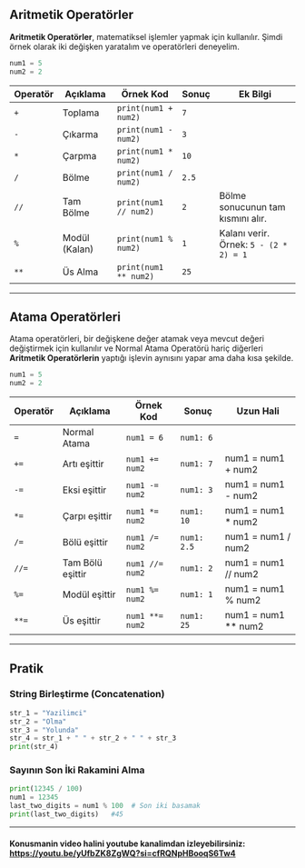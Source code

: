 ## Aritmetik Operatörler

**Aritmetik Operatörler**, matematiksel işlemler yapmak için kullanılır. Şimdi örnek olarak iki değişken yaratalım ve operatörleri deneyelim.

```python
num1 = 5
num2 = 2
```

| Operatör | Açıklama        | Örnek Kod         | Sonuç       | Ek Bilgi |
|----------|-----------------|-------------------|-------------|----------|
| `+`      | Toplama         | `print(num1 + num2)`   | `7`    |          |
| `-`      | Çıkarma         | `print(num1 - num2)`   | `3`    |          |
| `*`      | Çarpma          | `print(num1 * num2)`   | `10`   |          |
| `/`      | Bölme           | `print(num1 / num2)`   | `2.5`  |          |
| `//`     | Tam Bölme       | `print(num1 // num2)`  | `2`    | Bölme sonucunun tam kısmını alır. |
| `%`      | Modül (Kalan)   | `print(num1 % num2)`   | `1`    | Kalanı verir. Örnek: `5 - (2 * 2) = 1` |
| `**`     | Üs Alma         | `print(num1 ** num2)`  | `25`   |          |

___

## Atama Operatörleri

Atama operatörleri, bir değişkene değer atamak veya mevcut değeri değiştirmek için kullanılır ve Normal Atama Operatörü hariç diğerleri **Aritmetik Operatörlerin** yaptığı işlevin aynısını yapar ama daha kısa şekilde.

```python
num1 = 5
num2 = 2
```

| Operatör | Açıklama        | Örnek Kod         | Sonuç        |      Uzun Hali       |
|----------|-----------------|-------------------|--------------|----------------------|
| `=`      | Normal Atama    | `num1 = 6`        |  `num1: 6`   |                      |
| `+=`     | Artı eşittir    | `num1 += num2`    |  `num1: 7`   |  num1 = num1 + num2  |
| `-=`     | Eksi eşittir    | `num1 -= num2`    |  `num1: 3`   |  num1 = num1 - num2  |
| `*=`     | Çarpı eşittir   | `num1 *= num2`    |  `num1: 10`  |  num1 = num1 * num2  |
| `/=`     | Bölü eşittir    | `num1 /= num2`    |  `num1: 2.5` |  num1 = num1 / num2  |
| `//=`    | Tam Bölü eşittir| `num1 //= num2`   |  `num1: 2`   |  num1 = num1 // num2 |
| `%=`     | Modül eşittir   | `num1 %= num2`    |  `num1: 1`   |  num1 = num1 % num2  |
| `**=`    | Üs eşittir      | `num1 **= num2`   |  `num1: 25`  |  num1 = num1 ** num2 |               

___

## Pratik

### String Birleştirme (Concatenation)
```python
str_1 = "Yazilimci"
str_2 = "Olma"
str_3 = "Yolunda"
str_4 = str_1 + " " + str_2 + " " + str_3
print(str_4)
```

### Sayının Son İki Rakamini Alma
```python
print(12345 / 100)
num1 = 12345
last_two_digits = num1 % 100  # Son iki basamak
print(last_two_digits)   #45
```
___

#### Konusmanin video halini youtube kanalimdan izleyebilirsiniz: https://youtu.be/yUfbZK8ZgWQ?si=cfRQNpHBooqS6Tw4
